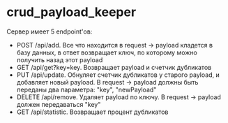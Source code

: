 # crud_payload_keeper
Сервер имеет 5 endpoint'ов:

- POST /api/add. Все что находится в request -> payload кладется в базу данных, в ответ возвращает ключ, по которому можно получить назад этот payload
- GET /api/get?key=key. Возвращает payload и счетчик дубликатов
- PUT /api/update. Обнуляет счетчик дубликатов у старого payload, и добавляет новый payload. В request -> payload должны быть переданы два параметра: "key", "newPayload"
- DELETE /api/remove. Удаляет payload по ключу. В request -> payload должен передаваться "key"
- GET /api/statistic. Возвращает процент дубликатов
